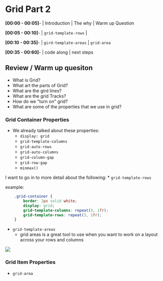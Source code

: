 # Grid Part 2

**[00:00 - 00:05]**- | Introduction | The why | Warm up Question

**[00:05 - 00:10]**- |  `grid-template-rows` | 

**[00:10 - 00:35]**- | `gird-template-areas` | `grid-area`

**[00:35 - 00:60]**- | code along | next steps

## Review / Warm up quesiton

* What is Grid?
* What art the parts of Grid?
* What are the gird lines?
* What are the grid Tracks?
* How do we "turn on" grid?
* What are some of the properties that we use in grid?

### Grid Container Properties
* We already talked about these properties:
    * `display: grid`
    * `grid-template-columns`
    * `grid-auto-rows`
    * `grid-auto-columns`
    * `grid-column-gap`
    * `grid-row-gap`
    * `minmax()`

I want to go in to more detail about the following:
    * `grid-template-rows`
    
example:
    
```CSS
    .grid-container {
        border: 2px solid white;
        display: grid;
        grid-template-columns: repeat(3, 1fr);
        grid-template-rows: repeat(3, 1fr);
    }
```
    
* `grid-template-areas`
    * grid areas is a great tool to use when you want to work on a layout across your rows and columns


![](lecture-10-grid-pt-2/image.png)
### Grid Item Properties

* `grid-area`
